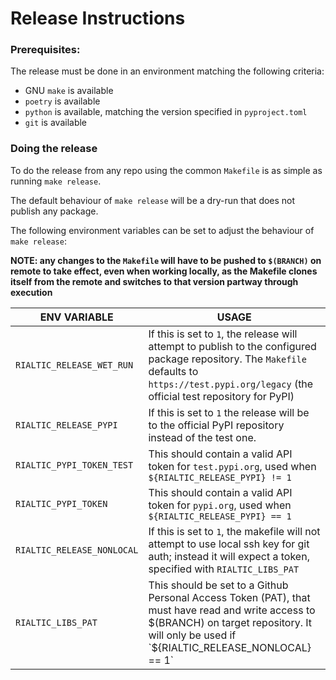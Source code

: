 # Release Instructions
### Prerequisites:
The release must be done in an environment matching the following criteria:
- GNU `make` is available
- `poetry` is available
- `python` is available, matching the version specified in `pyproject.toml`
- `git` is available

### Doing the release
To do the release from any repo using the common `Makefile` is as simple as running `make release`.

The default behaviour of `make release` will be a dry-run that does not publish any package.

The following environment variables can be set to adjust the behaviour of `make release`:

**NOTE: any changes to the `Makefile` will have to be pushed to `$(BRANCH)` on remote to take effect, even when working locally, as the Makefile clones itself from the remote and switches to that version partway through execution**

|  ENV VARIABLE | USAGE   |
|---|---|
|`RIALTIC_RELEASE_WET_RUN`   | If this is set to `1`, the release will attempt to publish to the configured package repository. The `Makefile` defaults to `https://test.pypi.org/legacy` (the official test repository for PyPI)  |
|`RIALTIC_RELEASE_PYPI` | If this is set to `1` the release will be to the official PyPI repository instead of the test one.  |
| `RIALTIC_PYPI_TOKEN_TEST` | This should contain a valid API token for `test.pypi.org`, used when `${RIALTIC_RELEASE_PYPI} != 1`  |
|  `RIALTIC_PYPI_TOKEN` | This should contain a valid API token for `pypi.org`, used when `${RIALTIC_RELEASE_PYPI} == 1`  |
| `RIALTIC_RELEASE_NONLOCAL` |If this is set to `1`, the makefile will not attempt to use local ssh key for git auth; instead it will expect a token, specified with `RIALTIC_LIBS_PAT`|
|`RIALTIC_LIBS_PAT`| This should be set to a Github Personal Access Token (PAT), that must have read and write access to $(BRANCH) on target repository. It will only be used if `${RIALTIC_RELEASE_NONLOCAL} == 1`|
